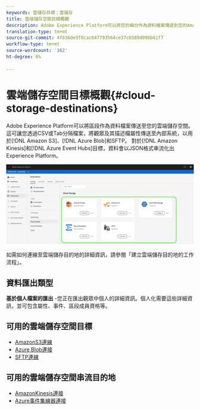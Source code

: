 ```yaml
---
keywords: 雲儲存目標；雲儲存
title: 雲端儲存空間目標概觀
description: Adobe Experience Platform可以將您的細分作為資料檔案傳遞到您的AmazonS3、AWSKinesis、Azure事件集線器或SFTP雲儲存位置。
translation-type: tm+mt
source-git-commit: 4f636de9f0cac647793564ce37c6589d096b61f7
workflow-type: tm+mt
source-wordcount: '162'
ht-degree: 0%

---
```



# 雲端儲存空間目標概觀{#cloud-storage-destinations}

Adobe Experience Platform可以將區段作為資料檔案傳送至您的雲端儲存空間。 這可讓您透過CSV或Tab分隔檔案，將觀眾及其描述檔屬性傳送至內部系統，以用於[!DNL Amazon S3]、[!DNL Azure Blob]和SFTP。 對於[!DNL Amazon Kinesis]和[!DNL Azure Event Hubs]目標，資料會以JSON格式串流化出Experience Platform。

![Adobe雲端儲存空間](../../assets/catalog/cloud-storage/cloud-storage-destinations.png)

如需如何連線至雲端儲存目的地的詳細資訊，請參閱「建立雲端儲存目的地的工作流程」。[](./workflow.md)

## 資料匯出類型

**基於個人檔案的匯出** -您正在匯出觀眾中個人的詳細資訊。個人化需要這些詳細資訊，並可包含屬性、事件、區段成員資格等。

## 可用的雲端儲存空間目標

- [AmazonS3連線](./amazon-s3.md)
- [Azure Blob連接](./azure-blob.md)
- [SFTP連線](./sftp.md)

## 可用的雲端儲存空間串流目的地

- [AmazonKinesis連接](./amazon-kinesis.md)
- [Azure事件集線器連接](./azure-event-hubs.md)